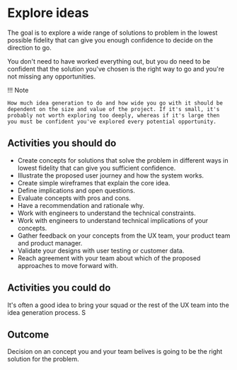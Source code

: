 # Explore ideas

The goal is to explore a wide range of solutions to problem in the lowest possible fidelity that can give you enough confidence to decide on the direction to go. 

You don't need to have worked everything out, but you do need to be confident that the solution you've chosen is the right way to go and you're not missing any opportunities.

!!! Note

	How much idea generation to do and how wide you go with it should be dependent on the size and value of the project. If it's small, it's probably not worth exploring too deeply, whereas if it's large then you must be confident you've explored every potential opportunity.

## Activities you should do

* Create concepts for solutions that solve the problem in different ways in lowest fidelity that can give you sufficient confidence.
* Illustrate the proposed user journey and how the system works.
* Create simple wireframes that explain the core idea.
* Define implications and open questions.
* Evaluate concepts with pros and cons.
* Have a recommendation and rationale why.
* Work with engineers to understand the technical constraints.
* Work with engineers to understand technical implications of your concepts.
* Gather feedback on your concepts from the UX team, your product team and product manager.
* Validate your designs with user testing or customer data.
* Reach agreement with your team about which of the proposed approaches to move forward with.


## Activities you could do

It's often a good idea to bring  your squad or the rest of the UX team into the idea generation process. S


## Outcome

Decision on an concept you and your team belives is going to be the right solution for the problem.
